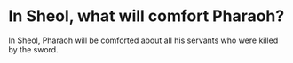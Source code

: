# In Sheol, what will comfort Pharaoh?

In Sheol, Pharaoh will be comforted about all his servants who were killed by the sword.
